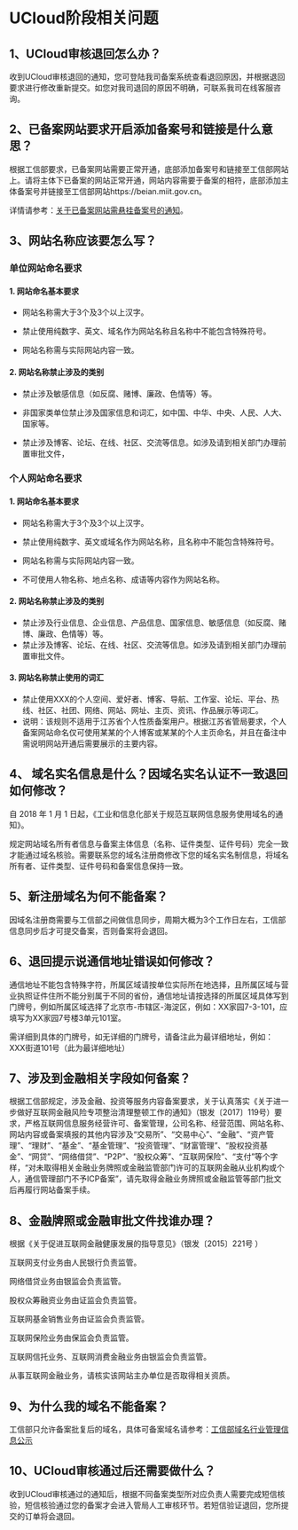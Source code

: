 

# UCloud阶段相关问题

## 1、UCloud审核退回怎么办？

收到UCloud审核退回的通知，您可登陆我司备案系统查看退回原因，并根据退回要求进行修改重新提交。如您对我司退回的原因不明确，可联系我司在线客服咨询。

## 2、已备案网站要求开启添加备案号和链接是什么意思？

根据工信部要求，已备案网站需要正常开通，底部添加备案号和链接至工信部网站上。请将主体下已备案的网站正常开通，网站内容需要于备案的相符，底部添加主体备案号并链接至工信部网站https://beian.miit.gov.cn。

详情请参考：[关于已备案网站需悬挂备案号的通知](https://docs.ucloud.cn/beian1/notice/notice15)。

## 3、网站名称应该要怎么写？

### 单位网站命名要求

#### 1. 网站命名基本要求

- 网站名称需大于3个及3个以上汉字。

- 禁止使用纯数字、英文、域名作为网站名称且名称中不能包含特殊符号。

- 网站名称需与实际网站内容一致。

#### 2. 网站名称禁止涉及的类别

- 禁止涉及敏感信息（如反腐、赌博、廉政、色情等）等。

- 非国家类单位禁止涉及国家信息和词汇，如中国、中华、中央、人民、人大、国家等。

- 禁止涉及博客、论坛、在线、社区、交流等信息。如涉及请到相关部门办理前置审批文件，

### 个人网站命名要求

#### 1. 网站命名基本要求

- 网站名称需大于3个及3个以上汉字。

- 禁止使用纯数字、英文或域名作为网站名称，且名称中不能包含特殊符号。

- 网站名称需与实际网站内容一致。

- 不可使用人物名称、地点名称、成语等内容作为网站名称。

#### 2. 网站名称禁止涉及的类别

- 禁止涉及行业信息、企业信息、产品信息、国家信息、敏感信息（如反腐、赌博、廉政、色情等）等。
- 禁止涉及博客、论坛、在线、社区、交流等信息。如涉及请到相关部门办理前置审批文件。

#### 3. 网站名称禁止使用的词汇

- 禁止使用XXX的个人空间、爱好者、博客、导航、工作室、论坛、平台、热线、社区、社团、网络、网站、网址、主页、资讯、作品展示等词汇。
- 说明：该规则不适用于江苏省个人性质备案用户。根据江苏省管局要求，个人备案网站命名仅可使用某某的个人博客或某某的个人主页命名，并且在备注中需说明网站开通后需要展示的主要内容。

## 4、 域名实名信息是什么？因域名实名认证不一致退回如何修改？

自 2018 年 1 月 1 日起，《工业和信息化部关于规范互联网信息服务使用域名的通知》。 

规定网站域名所有者信息与备案主体信息（名称、证件类型、证件号码）完全一致才能通过域名核验。需要联系您的域名注册商修改下您的域名实名制信息，将域名所有者、证件类型、证件号码和备案信息保持一致。

## 5、新注册域名为何不能备案？

因域名注册商需要与工信部之间做信息同步，周期大概为3个工作日左右，工信部信息同步后才可提交备案，否则备案将会退回。

## 6、退回提示说通信地址错误如何修改？

通信地址不能包含特殊字符，所属区域请按单位实际所在地选择，且所属区域与营业执照证件住所不能分别属于不同的省份，通信地址请按选择的所属区域具体写到门牌号，例如所属区域选择了北京市-市辖区-海淀区，例如：XX家园7-3-101，应填写为XX家园7号楼3单元101室。

需详细到具体的门牌号，如无详细的门牌号，请备注此为最详细地址，例如：XXX街道101号（此为最详细地址）

## 7、涉及到金融相关字段如何备案？

根据工信部规定，涉及金融、投资等服务内容备案要求，关于认真落实《关于进一步做好互联网金融风险专项整治清理整顿工作的通知》（银发〔2017〕119号）要求，严格互联网信息服务经营许可、备案管理，公司名称、经营范围、网站名称、网站内容或备案填报的其他内容涉及“交易所”、“交易中心”、“金融”、“资产管理”、“理财”、“基金”、“基金管理”、“投资管理”、“财富管理”、“股权投资基金”、“网贷”、“网络借贷”、“P2P”、“股权众筹”、“互联网保险”、“支付”等个字样，“对未取得相关金融业务牌照或金融监管部门许可的互联网金融从业机构或个人，通信管理部门不予ICP备案”，请先取得金融业务牌照或金融监管等部门批文后再履行网站备案手续。

## 8、金融牌照或金融审批文件找谁办理？

根据《关于促进互联网金融健康发展的指导意见》（银发〔2015〕221号 ）

互联网支付业务由人民银行负责监管。

网络借贷业务由银监会负责监管。

股权众筹融资业务由证监会负责监管。

互联网基金销售业务由证监会负责监管。

互联网保险业务由保监会负责监管。

互联网信托业务、互联网消费金融业务由银监会负责监管。

从事互联网金融业务，请核实该网站主办单位是否取得相关资质。

## 9、为什么我的域名不能备案？

工信部只允许备案批复后的域名，具体可备案域名请参考：[工信部域名行业管理信息公示](http://domain.miit.gov.cn/)

## 10、UCloud审核通过后还需要做什么？

收到UCloud审核通过的通知后，根据不同备案类型所对应负责人需要完成短信核验，短信核验通过您的备案才会进入管局人工审核环节。若短信验证退回，您所提交的订单将会退回。





